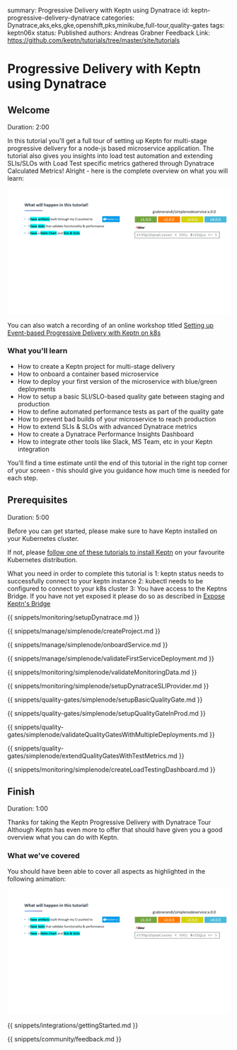 summary: Progressive Delivery with Keptn using Dynatrace
id: keptn-progressive-delivery-dynatrace
categories: Dynatrace,aks,eks,gke,openshift,pks,minikube,full-tour,quality-gates
tags: keptn06x
status: Published 
authors: Andreas Grabner
Feedback Link: https://github.com/keptn/tutorials/tree/master/site/tutorials


# Progressive Delivery with Keptn using Dynatrace

## Welcome
Duration: 2:00 

In this tutorial you'll get a full tour of setting up Keptn for multi-stage progressive delivery for a node-js based microservice application.
The tutorial also gives you insights into load test automation and extending SLIs/SLOs with Load Test specific metrics gathered through Dynatrace Calculated Metrics!
Alright - here is the complete overview on what you will learn:

![](./assets/simplenode/overview_animated.gif)

You can also watch a recording of an online workshop titled [Setting up Event-based Progressive Delivery with Keptn on k8s](https://www.youtube.com/watch?v=ZuTr_enelM0)

### What you'll learn
- How to create a Keptn project for multi-stage delivery
- How to onboard a container based microservice
- How to deploy your first version of the microservice with blue/green deployments
- How to setup a basic SLI/SLO-based quality gate between staging and production 
- How to define automated performance tests as part of the quality gate
- How to prevent bad builds of your microservice to reach production
- How to extend SLIs & SLOs with advanced Dynatrace metrics
- How to create a Dynatrace Performance Insights Dashboard
- How to integrate other tools like Slack, MS Team, etc in your Keptn integration

You'll find a time estimate until the end of this tutorial in the right top corner of your screen - this should give you guidance how much time is needed for each step.

## Prerequisites
Duration: 5:00

Before you can get started, please make sure to have Keptn installed on your Kubernetes cluster.

If not, please [follow one of these tutorials to install Keptn](../../?cat=installation) on your favourite Kubernetes distribution.

What you need in order to complete this tutorial is
1: keptn status needs to successfully connect to your keptn instance
2: kubectl needs to be configured to connect to your k8s cluster
3: You have access to the Keptns Bridge. If you have not yet exposed it please do so as described in [Expose Keptn's Bridge](https://keptn.sh/docs/0.6.0/reference/keptnsbridge/#expose-lockdown-bridge)

<!-- include other files -->

{{ snippets/monitoring/setupDynatrace.md }}

{{ snippets/manage/simplenode/createProject.md }}

{{ snippets/manage/simplenode/onboardService.md }}

{{ snippets/manage/simplenode/validateFirstServiceDeployment.md }}

{{ snippets/monitoring/simplenode/validateMonitoringData.md }}

{{ snippets/monitoring/simplenode/setupDynatraceSLIProvider.md }}

{{ snippets/quality-gates/simplenode/setupBasicQualityGate.md }}

{{ snippets/quality-gates/simplenode/setupQualityGateInProd.md }}

{{ snippets/quality-gates/simplenode/validateQualityGatesWithMultipleDeployments.md }}

{{ snippets/quality-gates/simplenode/extendQualityGatesWithTestMetrics.md }}

{{ snippets/monitoring/simplenode/createLoadTestingDashboard.md }}


## Finish
Duration: 1:00

Thanks for taking the Keptn Progressive Delivery with Dynatrace Tour
Although Keptn has even more to offer that should have given you a good overview what you can do with Keptn.

### What we've covered

You should have been able to cover all aspects as highlighted in the following animation:

![](./assets/simplenode/overview_animated.gif)


{{ snippets/integrations/gettingStarted.md }}

{{ snippets/community/feedback.md }}
